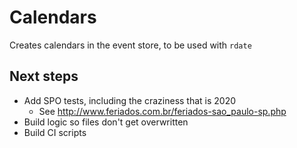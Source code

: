 # Calendars

Creates calendars in the event store, to be used with `rdate`

## Next steps
* Add SPO tests, including the craziness that is 2020
  - See http://www.feriados.com.br/feriados-sao_paulo-sp.php
* Build logic so files don't get overwritten
* Build CI scripts
